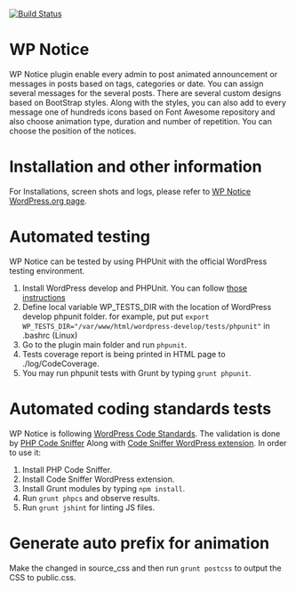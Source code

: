 [![Build Status](https://travis-ci.org/barzik/wp-notice.svg?branch=master)](https://travis-ci.org/barzik/wp-notice)

# WP Notice

WP Notice plugin enable every admin to post animated announcement or messages in posts based on tags, categories or date.
You can assign several messages for the several posts. There are several custom designs based on BootStrap styles.
Along with the styles, you can also add to every message one of hundreds icons based on Font Awesome repository and
also choose animation type, duration and number of repetition. You can choose the position of the notices.

# Installation and other information

For Installations, screen shots and logs, please refer to [WP Notice WordPress.org page](https://wordpress.org/plugins/wp-notice/). 

# Automated testing

WP Notice can be tested by using PHPUnit with the official WordPress testing environment.

1. Install WordPress develop and PHPUnit. You can follow [those instructions](https://make.wordpress.org/core/handbook/testing/automated-testing/)
2. Define local variable WP_TESTS_DIR with the location of WordPress develop phpunit folder. for example, put
put `export WP_TESTS_DIR="/var/www/html/wordpress-develop/tests/phpunit"` in .bashrc (Linux)
3. Go to the plugin main folder and run `phpunit`.
4. Tests coverage report is being printed in HTML page to ./log/CodeCoverage.
5. You may run phpunit tests with Grunt by typing `grunt phpunit`.

# Automated coding standards tests

WP Notice is following [WordPress Code Standards](https://codex.wordpress.org/WordPress_Coding_Standards). 
The validation is done by [PHP Code Sniffer](https://github.com/squizlabs/PHP_CodeSniffer) Along with [Code Sniffer WordPress extension](https://github.com/WordPress-Coding-Standards/WordPress-Coding-Standards).
In order to use it:

1. Install PHP Code Sniffer.
2. Install Code Sniffer WordPress extension.
3. Install Grunt modules by typing `npm install`.
4. Run `grunt phpcs` and observe results.
5. Run `grunt jshint` for linting JS files. 

# Generate auto prefix for animation

Make the changed in source_css and then run `grunt postcss` to output the CSS to public.css.